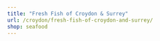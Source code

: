 ```yaml
---
title: "Fresh Fish of Croydon & Surrey"
url: /croydon/fresh-fish-of-croydon-and-surrey/
shop: seafood
---
```

